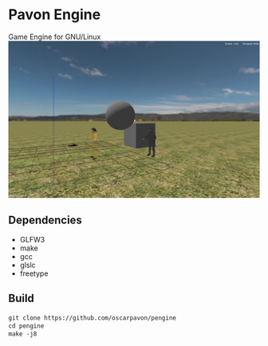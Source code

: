 # Pavon Engine
Game Engine for GNU/Linux
![peditor](peditor.jpg)
## Dependencies
- GLFW3
- make
- gcc
- glslc
- freetype

## Build
```
git clone https://github.com/oscarpavon/pengine
cd pengine
make -j8
```

